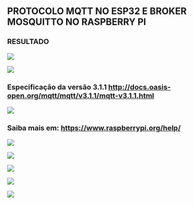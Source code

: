 ## PROTOCOLO MQTT NO ESP32 E BROKER MOSQUITTO NO RASPBERRY PI

### RESULTADO

![](https://github.com/MrFMach/esp32-mqtt-raspberrypi/blob/main/media/esp32-broker-raspbpi.gif)

![](https://github.com/MrFMach/esp32-mqtt-raspberrypi/blob/main/media/Slide2.jpg)
### Especificação da versão 3.1.1 http://docs.oasis-open.org/mqtt/mqtt/v3.1.1/mqtt-v3.1.1.html

![](https://github.com/MrFMach/esp32-mqtt-raspberrypi/blob/main/media/Slide3.jpg)
### Saiba mais em: https://www.raspberrypi.org/help/

![](https://github.com/MrFMach/esp32-mqtt-raspberrypi/blob/main/media/Slide4.jpg)

![](https://github.com/MrFMach/esp32-mqtt-raspberrypi/blob/main/media/Slide5.jpg)

![](https://github.com/MrFMach/esp32-mqtt-raspberrypi/blob/main/media/Slide6.jpg)

![](https://github.com/MrFMach/esp32-mqtt-raspberrypi/blob/main/media/Slide7.jpg)

![](https://github.com/MrFMach/esp32-mqtt-raspberrypi/blob/main/media/Slide8.jpg)

